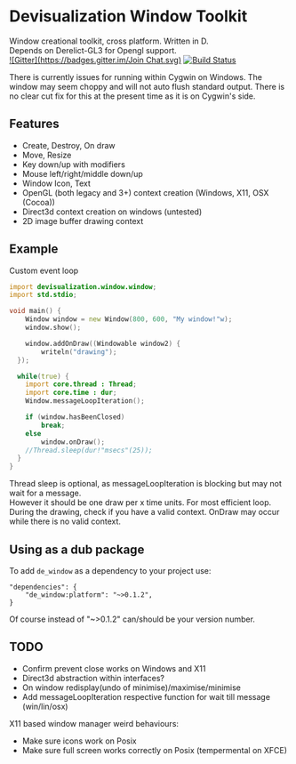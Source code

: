 Devisualization Window Toolkit
===
Window creational toolkit, cross platform. Written in D.<br/>
Depends on Derelict-GL3 for Opengl support.<br/>
[![Gitter](https://badges.gitter.im/Join Chat.svg)](https://gitter.im/Devisualization/window?utm_source=badge&utm_medium=badge&utm_campaign=pr-badge&utm_content=badge)
[![Build Status](https://travis-ci.org/Devisualization/window.svg)](https://travis-ci.org/Devisualization/window)

There is currently issues for running within Cygwin on Windows. The window may seem choppy and will not auto flush standard output.
There is no clear cut fix for this at the present time as it is on Cygwin's side.

Features
--------
* Create, Destroy, On draw
* Move, Resize
* Key down/up with modifiers
* Mouse left/right/middle down/up
* Window Icon, Text
* OpenGL (both legacy and 3+) context creation (Windows, X11, OSX (Cocoa))
* Direct3d context creation on windows (untested)
* 2D image buffer drawing context

Example
-------
Custom event loop
```D
import devisualization.window.window;
import std.stdio;

void main() {
	Window window = new Window(800, 600, "My window!"w);
	window.show();

	window.addOnDraw((Windowable window2) {
		writeln("drawing");
  });

  while(true) {
    import core.thread : Thread;
    import core.time : dur;
    Window.messageLoopIteration();

    if (window.hasBeenClosed)
        break;
    else
        window.onDraw();
    //Thread.sleep(dur!"msecs"(25));
  }
}
```
Thread sleep is optional, as messageLoopIteration is blocking but may not wait for a message.<br/>
However it should be one draw per x time units. For most efficient loop.
During the drawing, check if you have a valid context. OnDraw may occur while there is no valid context.

Using as a dub package
-----
To add `de_window` as a dependency to your project use:
```
"dependencies": {
    "de_window:platform": "~>0.1.2",
}
```
Of course instead of "~>0.1.2" can/should be your version number.

TODO
-----
* Confirm prevent close works on Windows and X11
* Direct3d abstraction within interfaces?
* On window redisplay(undo of minimise)/maximise/minimise
* Add messageLoopIteration respective function for wait till message (win/lin/osx)

X11 based window manager weird behaviours:
* Make sure icons work on Posix
* Make sure full screen works correctly on Posix (tempermental on XFCE)
